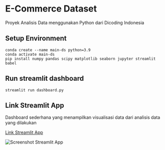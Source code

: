 # E-Commerce Dataset
Proyek Analisis Data menggunakan Python dari Dicoding Indonesia
## Setup Environment
```
conda create --name main-ds python=3.9
conda activate main-ds
pip install numpy pandas scipy matplotlib seaborn jupyter streamlit babel
```
## Run streamlit dashboard
```
streamlit run dashboard.py
```
## Link Streamlit App
Dashboard sederhana yang menampilkan visualisasi data dari analisis data yang dilakukan

[Link Streamlit App](https://proyek-data-marshanda-tiana.streamlit.app/)

![Screenshot Streamlit App](https://drive.google.com/uc?export=download&id=1fHwcaaoMIMIQCs5-56wuTXmC48sQhsm1)
